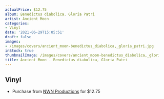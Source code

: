```yaml
---
actualPrice: $12.75
album: Benedictus diabolica, Gloria Patri
artist: Ancient Moon
categories:
- Vinyl
date: '2021-06-29T15:05:51'
draft: false
images:
- /images/covers/ancient_moon-benedictus_diabolica,_gloria_patri.jpg
inStock: true
thumbnailImage: /images/covers/ancient_moon-benedictus_diabolica,_gloria_patri-thumb.jpg
title: Ancient Moon - Benedictus diabolica, Gloria Patri
---
```


## Vinyl
* Purchase from [NWN Productions](http://shop.nwnprod.com/index.php?route=product/product&path=75&product_id=6096&sort=pd.name&order=ASC) for $12.75
